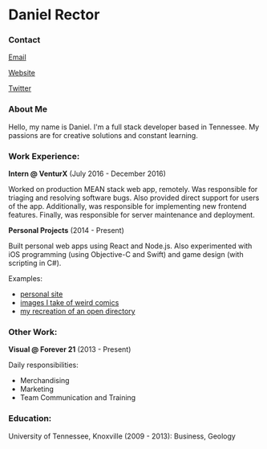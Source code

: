 # Daniel Rector

### Contact

[Email](mailto:rector.danielk@gmail.com?subject=Hello&body=Hi)

[Website](https://drector1.github.io/updated-site/)

[Twitter](https://twitter.com/danielkrector)

### About Me

Hello, my name is Daniel. I'm a full stack developer based in Tennessee. My passions are for creative solutions and constant learning.



### Work Experience:

**Intern @ VenturX** (July 2016 - December 2016)

Worked on production MEAN stack web app, remotely. Was responsible for triaging and resolving software bugs. Also provided direct support for users of the app. Additionally, was responsible for implementing new frontend features. Finally, was responsible for server maintenance and deployment.

**Personal Projects** (2014 - Present)

Built personal web apps using React and Node.js. Also experimented with iOS programming (using Objective-C and Swift) and game design (with scripting in C#).

Examples:
* [personal site](https://drector1.github.io/updated-site/)
* [images I take of weird comics](https://out-of-context-comics.herokuapp.com)
* [my recreation of an open directory](https://brutality.herokuapp.com)


### Other Work:

**Visual @ Forever 21** (2013 - Present)

Daily responsibilities:
* Merchandising
* Marketing
* Team Communication and Training

### Education:

University of Tennessee, Knoxville (2009 - 2013):
	Business, Geology

